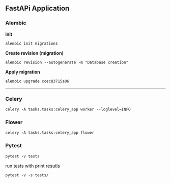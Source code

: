 ## FastAPi Application

### Alembic
**init**
```
alembic init migrations
```

**Create revision (migration)**
```
alembic revision --autogenerate -m "Database creation"
```

**Apply migration**
```
alembic upgrade ccec83715a06
```
---
### Celery 
```
celery -A tasks.tasks:celery_app worker --loglevel=INFO
```
### Flower
```
celery -A tasks.tasks:celery_app flower
```

### Pytest
```
pytest -v tests
```

run tests with print resutls
```
pytest -v -s tests/
```
